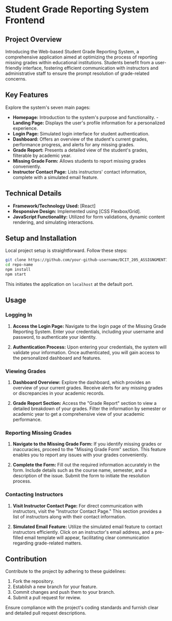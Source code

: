 # Student Grade Reporting System Frontend

## Project Overview

Introducing the Web-based Student Grade Reporting System, a comprehensive application aimed at optimizing the process of reporting missing grades within educational institutions. Students benefit from a user-friendly interface, fostering efficient communication with instructors and administrative staff to ensure the prompt resolution of grade-related concerns.

## Key Features

Explore the system's seven main pages:

- **Homepage:**  Introduction to the system's purpose and functionality.
-**Landing Page:** Displays the user's profile information for a personalized experience.
- **Login Page:** Simulated login interface for student authentication.
- **Dashboard:** Offers an overview of the student's current grades, performance progress, and alerts for any missing grades.
- **Grade Report:**  Presents a detailed view of the student's grades, filterable by academic year.
- **Missing Grade Form:** Allows students to report missing grades conveniently.
- **Instructor Contact Page:** Lists instructors' contact information, complete with a simulated email feature.

## Technical Details

- **Framework/Technology Used:** [React]
- **Responsive Design:** Implemented using [CSS Flexbox/Grid].
- **JavaScript Functionality:** Utilized for form validations, dynamic content rendering, and simulating interactions.

## Setup and Installation

Local project setup is straightforward. Follow these steps:

```bash
git clone https://github.com/your-github-username/DCIT_205_ASSIGNGMENT1.git
cd repo-name
npm install
npm start
```

This initiates the application on `localhost` at the default port.

## Usage

### Logging In
1. **Access the Login Page:**
Navigate to the login page of the Missing Grade Reporting System. Enter your credentials, including your username and password, to authenticate your identity.

2. **Authentication Process:**
Upon entering your credentials, the system will validate your information. Once authenticated, you will gain access to the personalized dashboard and features.

### Viewing Grades

1. **Dashboard Overview:** Explore the dashboard, which provides an overview of your current grades. Receive alerts for any missing grades or discrepancies in your academic records.

2. **Grade Report Section:** Access the "Grade Report" section to view a detailed breakdown of your grades. Filter the information by semester or academic year to get a comprehensive view of your academic performance.

### Reporting Missing Grades

1. **Navigate to the Missing Grade Form:** If you identify missing grades or inaccuracies, proceed to the "Missing Grade Form" section. This feature enables you to report any issues with your grades conveniently.

2. **Complete the Form:** Fill out the required information accurately in the form. Include details such as the course name, semester, and a description of the issue. Submit the form to initiate the resolution process.

### Contacting Instructors

1. **Visit Instructor Contact Page:** For direct communication with instructors, visit the "Instructor Contact Page." This section provides a list of instructors along with their contact information.

2. **Simulated Email Feature:** Utilize the simulated email feature to contact instructors efficiently. Click on an instructor's email address, and a pre-filled email template will appear, facilitating clear communication regarding grade-related matters.


## Contribution

Contribute to the project by adhering to these guidelines:

1. Fork the repository.
2. Establish a new branch for your feature.
3. Commit changes and push them to your branch.
4. Submit a pull request for review.

Ensure compliance with the project's coding standards and furnish clear and detailed pull request descriptions.
